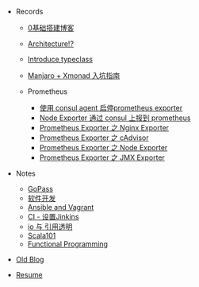 * Records
  * [0基础搭建博客](docs/docisify.md)
  * [Architecture!?](docs/3_tier_arch.md)
  * [Introduce typeclass](docs/introduce_typeclass.md)
  * [Manjaro + Xmonad 入坑指南](docs/mydotfile.md)

  * Prometheus
    * [使用 consul agent 启停prometheus exporter](docs/prometheus_consul_exporter.md)
    * [Node Exporter 通过 consul 上报到 prometheus](docs/prometheus_consul_node.md)
    * [Prometheus Exporter 之 Nginx Exporter](docs/prometheus_nginx_exporter.md)
    * [Prometheus Exporter 之 cAdvisor](docs/prometheus_cadvisor_exporter.md)
    * [Prometheus Exporter 之 Node Exporter](docs/prometheus_node_exporter.md)
    * [Prometheus Exporter 之 JMX Exporter](docs/prometheus_jmx_exporter.md)

* Notes
  * [GoPass](notes/go_pass.md)
  * [软件开发](notes/software_developing.md)
  * [Ansible and Vagrant](notes/ansible_vagrant.md)
  * [CI - 设置Jinkins](notes/continue_integration.md)
  * [io 与 引用透明](notes/io_referential_transparency.md)
  * [Scala101](notes/scala101.md)
  * [Functional Programming](notes/functional_programming.md)

* [Old Blog](http://zhpooer.github.io/)
* [Resume](http://bobzhangwz.github.io/)
